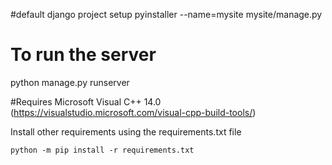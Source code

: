 #default django project setup
pyinstaller --name=mysite mysite/manage.py

# To run the server
python manage.py runserver

#Requires
Microsoft Visual C++ 14.0 (https://visualstudio.microsoft.com/visual-cpp-build-tools/)

Install other requirements using the requirements.txt file

```
python -m pip install -r requirements.txt
```
